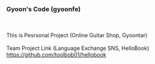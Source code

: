 ### Gyoon's Code (gyoonfe) 
<br><br>
This is Pesrsonal Project (Online Guitar Shop, Gyoontar)
<br><br>
Team Project Link (Language Exchange SNS, HelloBook) <br>
https://github.com/toolbob01/hellobook
